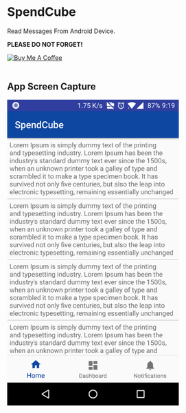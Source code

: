 # SpendCube
Read Messages From Android Device.

<b>PLEASE DO NOT FORGET!</b>

<a href="https://www.buymeacoffee.com/rizvanhawaldar" target="_blank"><img src="https://cdn.buymeacoffee.com/buttons/default-black.png" alt="Buy Me A Coffee" width=15% height=15%></a>
<br/><br/>


## App Screen Capture
<img src="https://github.com/llRizvanll/SpendCube/blob/master/msg_sample_spendcube_screen1.png" width="400">
